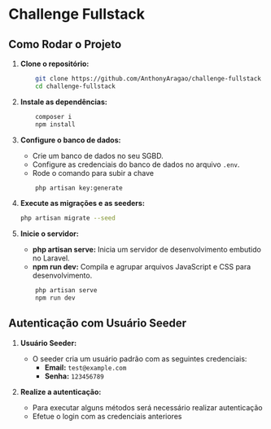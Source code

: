 # Challenge Fullstack

## Como Rodar o Projeto

1. **Clone o repositório:**
    ```bash
        git clone https://github.com/AnthonyAragao/challenge-fullstack
        cd challenge-fullstack
    ```

2. **Instale as dependências:**
    ```bash
        composer i
        npm install
    ```

3. **Configure o banco de dados:**
    - Crie um banco de dados no seu SGBD.
    - Configure as credenciais do banco de dados no arquivo `.env`.
    - Rode o comando para subir a chave

    ```bash
        php artisan key:generate
    ```

4. **Execute as migrações e as seeders:**
    ```bash
    php artisan migrate --seed
    ```

5. **Inicie o servidor:**
    - **php artisan serve:** Inicia um servidor de desenvolvimento embutido no Laravel.
    - **npm run dev:** Compila e agrupar arquivos JavaScript e CSS para desenvolvimento.
    ```bash
        php artisan serve
        npm run dev
    ```

## Autenticação com Usuário Seeder

1. **Usuário Seeder:**
    - O seeder cria um usuário padrão com as seguintes credenciais:
      - **Email:** `test@example.com`
      - **Senha:** `123456789`

2. **Realize a autenticação:**
    - Para executar alguns métodos será necessário realizar autenticação
    - Efetue o login com as credenciais anteriores
